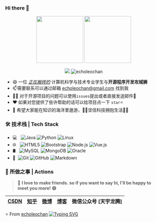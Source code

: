 ### Hi there 👋

<div align="center">
    <img  height="150px" src="https://github-readme-stats.vercel.app/api?username=echoleochan&show_icons=true&count_private=true&hide=prs&theme=default_repocard" />
    <img  height="150px" src="https://github-readme-stats.vercel.app/api/top-langs/?username=echoleochan&layout=compact" /> 
</div>


<p align="center">
    <img src="https://visitor-badge.glitch.me/badge?page_id=echoleochan" />  
    <img src="https://komarev.com/ghpvc/?username=echoleochan&label=Profile%20views&color=0e75b6&style=flat" alt="echoleochan" /> 
</p>





- 😄 一位  <u>*正在搬砖的*</u>   计算机科学与技术专业学生与**开源程序开发攻城狮**
- 📫需要联系可以通过邮箱 [echoleochan@gmail.com](mailto:echoleochan@gmail.com) 找到我
- 👨‍💻 对于开源项目的问题可以使用`issues`提出或者直接发送邮件💌 
- ❤ 如果对您提供了些许帮助的话可以给项目点一下 `star`⭐
- 🎏 希望大家能在知识的海洋里遨游，🐱‍🏍坚信科技拥抱生活🙆‍♂️

### 🛠 技术栈 | Tech Stack

- 💻 &#160; ![Java](https://img.shields.io/badge/-Java-333333?style=flat&logo=Java)
![Python](https://img.shields.io/badge/-Python-333333?style=flat&logo=Python)
![Linux](https://img.shields.io/badge/-Linux-333333?style=flat&logo=Linux)
- 🌐 &#160; ![HTML5](https://img.shields.io/badge/-HTML5-333333?style=flat&logo=HTML5)
![Bootstrap](https://img.shields.io/badge/-Bootstrap-333333?style=flat&logo=bootstrap&logoColor=563D7C)
![Node.js](https://img.shields.io/badge/-Node.js-333333?style=flat&logo=node.js)
![Vue.js](https://img.shields.io/badge/-VueJS-333333?style=flat&logo=Vue.js)
- 🛢 &#160; ![MySQL](https://img.shields.io/badge/-MySQL-333333?style=flat&logo=mysql)
![MongoDB](https://img.shields.io/badge/-MongoDB-333333?style=flat&logo=mongodb)
![Oracle](https://img.shields.io/badge/-Oracle-333333?style=flat&logo=Oracle)
- 🔧 &#160;![Git](https://img.shields.io/badge/-Git-333333?style=flat&logo=git)
![GitHub](https://img.shields.io/badge/-GitHub-333333?style=flat&logo=github)
![Markdown](https://img.shields.io/badge/-Markdown-333333?style=flat&logo=markdown)

### 🚀 所做之事 | Actions



<!-- 总数记录-->

<!--🔭 当前在一家机器人公司全职工作-->

<!-- https://github-readme-streak-stats.herokuapp.com/?user=echoleochan -->

<!-- 连续提交代码天数记录-->

<!-- <div align="center">
    <img src="https://activity-graph.herokuapp.com/graph?username=echoleochan&theme=dracula" />
</div> -->

> 🤝 **I love to make friends. so if you want to say hi, I'll be happy to meet you more! 😄**


| [CSDN](https://blog.csdn.net/echoleochan) | [知乎](https://www.zhihu.com/people/echoleochan) | [微博](https://weibo.com/u/2662012821) | [博客](https://love.tylt.xyz) | 微信公众号 [天宇龙腾] |
| :------------------------------------: | :-------------------------------------------: | :------------------------------------: | :---------------------------: | :-------------------: |

⭐️ From [echoleochan](https://github.com/echoleochan)
<a href="https://git.io/typing-svg"><img src="https://readme-typing-svg.demolab.com?font=Fira+Code&pause=1000&color=F79D47&center=true&vCenter=true&width=435&lines=The+five+boxing+wizards+jump+quickly" alt="Typing SVG" /></a>

